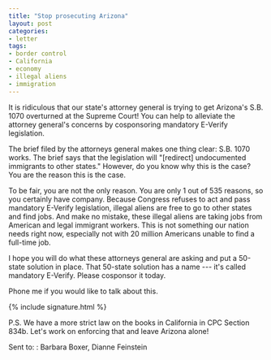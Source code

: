 ```yaml
---
title: "Stop prosecuting Arizona"
layout: post
categories:
- letter
tags:
- border control
- California
- economy
- illegal aliens
- immigration
---
```


It is ridiculous that our state's attorney general is trying to get Arizona's S.B. 1070 overturned at the Supreme Court! You can help to alleviate the attorney general's concerns by cosponsoring mandatory E-Verify legislation.

The brief filed by the attorneys general makes one thing clear: S.B. 1070 works. The brief says that the legislation will "\[redirect\] undocumented immigrants to other states." However, do you know why this is the case? You are the reason this is the case.

To be fair, you are not the only reason. You are only 1 out of 535 reasons, so you certainly have company. Because Congress refuses to act and pass mandatory E-Verify legislation, illegal aliens are free to go to other states and find jobs. And make no mistake, these illegal aliens are taking jobs from American and legal immigrant workers. This is not something our nation needs right now, especially not with 20 million Americans unable to find a full-time job.

I hope you will do what these attorneys general are asking and put a 50-state solution in place. That 50-state solution has a name --- it's called mandatory E-Verify. Please cosponsor it today.

Phone me if you would like to talk about this.

{% include signature.html %}

P.S. We have a more strict law on the books in California in CPC Section 834b. Let's work on enforcing that and leave Arizona alone!

Sent to:
: Barbara Boxer, Dianne Feinstein
